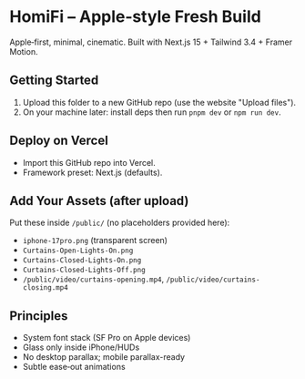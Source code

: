 # HomiFi – Apple‑style Fresh Build

Apple‑first, minimal, cinematic. Built with Next.js 15 + Tailwind 3.4 + Framer Motion.

## Getting Started
1) Upload this folder to a new GitHub repo (use the website "Upload files").
2) On your machine later: install deps then run `pnpm dev` or `npm run dev`.

## Deploy on Vercel
- Import this GitHub repo into Vercel.
- Framework preset: Next.js (defaults).

## Add Your Assets (after upload)
Put these inside `/public/` (no placeholders provided here):
- `iphone-17pro.png` (transparent screen)
- `Curtains-Open-Lights-On.png`
- `Curtains-Closed-Lights-On.png`
- `Curtains-Closed-Lights-Off.png`
- `/public/video/curtains-opening.mp4`, `/public/video/curtains-closing.mp4`

## Principles
- System font stack (SF Pro on Apple devices)
- Glass only inside iPhone/HUDs
- No desktop parallax; mobile parallax-ready
- Subtle ease‑out animations

